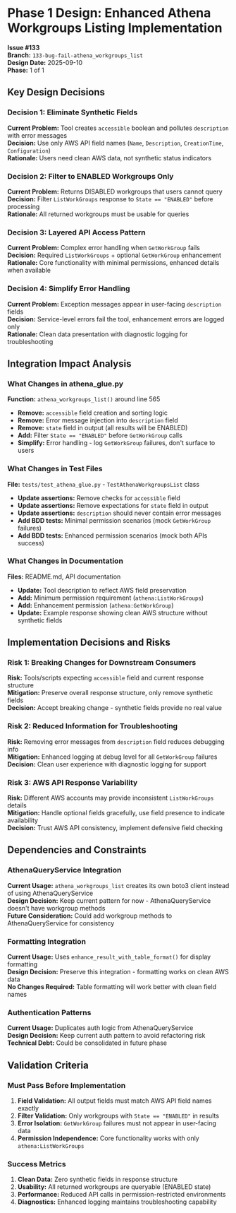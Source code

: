<!-- markdownlint-disable MD013 -->
# Phase 1 Design: Enhanced Athena Workgroups Listing Implementation

**Issue #133**  
**Branch:** `133-bug-fail-athena_workgroups_list`  
**Design Date:** 2025-09-10  
**Phase:** 1 of 1

## Key Design Decisions

### Decision 1: Eliminate Synthetic Fields

**Current Problem:** Tool creates `accessible` boolean and pollutes `description` with error messages  
**Decision:** Use only AWS API field names (`Name`, `Description`, `CreationTime`, `Configuration`)  
**Rationale:** Users need clean AWS data, not synthetic status indicators

### Decision 2: Filter to ENABLED Workgroups Only

**Current Problem:** Returns DISABLED workgroups that users cannot query  
**Decision:** Filter `ListWorkGroups` response to `State == "ENABLED"` before processing  
**Rationale:** All returned workgroups must be usable for queries

### Decision 3: Layered API Access Pattern

**Current Problem:** Complex error handling when `GetWorkGroup` fails  
**Decision:** Required `ListWorkGroups` + optional `GetWorkGroup` enhancement  
**Rationale:** Core functionality with minimal permissions, enhanced details when available

### Decision 4: Simplify Error Handling

**Current Problem:** Exception messages appear in user-facing `description` fields  
**Decision:** Service-level errors fail the tool, enhancement errors are logged only  
**Rationale:** Clean data presentation with diagnostic logging for troubleshooting

## Integration Impact Analysis

### What Changes in athena_glue.py

**Function:** `athena_workgroups_list()` around line 565

- **Remove:** `accessible` field creation and sorting logic
- **Remove:** Error message injection into `description` field
- **Remove:** `state` field in output (all results will be ENABLED)
- **Add:** Filter `State == "ENABLED"` before `GetWorkGroup` calls
- **Simplify:** Error handling - log `GetWorkGroup` failures, don't surface to users

### What Changes in Test Files

**File:** `tests/test_athena_glue.py` - `TestAthenaWorkgroupsList` class

- **Update assertions:** Remove checks for `accessible` field
- **Update assertions:** Remove expectations for `state` field in output
- **Update assertions:** `description` should never contain error messages
- **Add BDD tests:** Minimal permission scenarios (mock `GetWorkGroup` failures)
- **Add BDD tests:** Enhanced permission scenarios (mock both APIs success)

### What Changes in Documentation

**Files:** README.md, API documentation

- **Update:** Tool description to reflect AWS field preservation
- **Add:** Minimum permission requirement (`athena:ListWorkGroups`)
- **Add:** Enhancement permission (`athena:GetWorkGroup`)
- **Update:** Example response showing clean AWS structure without synthetic fields

## Implementation Decisions and Risks

### Risk 1: Breaking Changes for Downstream Consumers

**Risk:** Tools/scripts expecting `accessible` field and current response structure  
**Mitigation:** Preserve overall response structure, only remove synthetic fields  
**Decision:** Accept breaking change - synthetic fields provide no real value

### Risk 2: Reduced Information for Troubleshooting

**Risk:** Removing error messages from `description` field reduces debugging info  
**Mitigation:** Enhanced logging at debug level for all `GetWorkGroup` failures  
**Decision:** Clean user experience with diagnostic logging for support

### Risk 3: AWS API Response Variability

**Risk:** Different AWS accounts may provide inconsistent `ListWorkGroups` details  
**Mitigation:** Handle optional fields gracefully, use field presence to indicate availability  
**Decision:** Trust AWS API consistency, implement defensive field checking

## Dependencies and Constraints

### AthenaQueryService Integration

**Current Usage:** `athena_workgroups_list` creates its own boto3 client instead of using AthenaQueryService  
**Design Decision:** Keep current pattern for now - AthenaQueryService doesn't have workgroup methods  
**Future Consideration:** Could add workgroup methods to AthenaQueryService for consistency

### Formatting Integration

**Current Usage:** Uses `enhance_result_with_table_format()` for display formatting  
**Design Decision:** Preserve this integration - formatting works on clean AWS data  
**No Changes Required:** Table formatting will work better with clean field names

### Authentication Patterns

**Current Usage:** Duplicates auth logic from AthenaQueryService  
**Design Decision:** Keep current auth pattern to avoid refactoring risk  
**Technical Debt:** Could be consolidated in future phase

## Validation Criteria

### Must Pass Before Implementation

1. **Field Validation:** All output fields must match AWS API field names exactly
2. **Filter Validation:** Only workgroups with `State == "ENABLED"` in results
3. **Error Isolation:** `GetWorkGroup` failures must not appear in user-facing data
4. **Permission Independence:** Core functionality works with only `athena:ListWorkGroups`

### Success Metrics

1. **Clean Data:** Zero synthetic fields in response structure
2. **Usability:** All returned workgroups are queryable (ENABLED state)
3. **Performance:** Reduced API calls in permission-restricted environments
4. **Diagnostics:** Enhanced logging maintains troubleshooting capability
